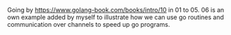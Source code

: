 Going by https://www.golang-book.com/books/intro/10 in 01 to 05. 06 is an own example added by myself to illustrate how we can use go routines and communication over channels to speed up go programs.
